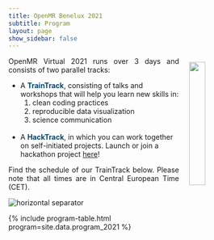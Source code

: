 ```yaml
---
title: OpenMR Benelux 2021
subtitle: Program
layout: page
show_sidebar: false
---
```


<style>
.img1 {
    width: 25%;
    height: auto;
    display: inline-block;
    }
</style>

<img class="img1" style="float: right;" src="../../assets/ext_images/2020/interaction.jpg" width="560" height="560" vspace="10px" hspace="20px">

 <p align=" justify">OpenMR Virtual 2021 runs over 3 days and consists of two parallel tracks:</p>
 <ul>
    <li>A <b style="color:#004777">TrainTrack</b>, consisting of talks and workshops that will help you learn new skills in:
        <ol>
            <li>clean coding practices</li>
            <li>reproducible data visualization</li>
            <li>science communication</li><br>
        </ol>
    </li>
    <li>A <b style="color:#004777">HackTrack</b>, in which you can work together on self-initiated projects. Launch or join a hackathon project <a href="https://github.com/OpenMRBenelux/openmrb2021-hackathon" target="_blank">here</a>!
    </li>
 </ul>
 
<p align=" justify">Find the schedule of our TrainTrack below. Please note that all times are in Central European Time (CET).</p>

<img class="img-separator" src="{{ site.baseurl }}/assets/ext_images/2020/post_separator.png" alt="horizontal separator" />

{% include program-table.html program=site.data.program_2021 %}
